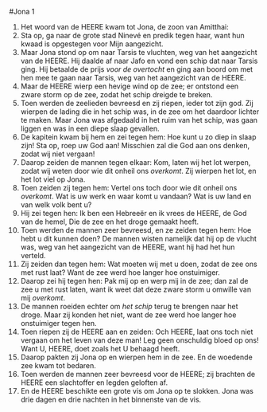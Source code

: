 #Jona 1
1. Het woord van de HEERE kwam tot Jona, de zoon van Amitthai:
2. Sta op, ga naar de grote stad Ninevé en predik tegen haar, want hun kwaad is opgestegen voor Mijn aangezicht.
3. Maar Jona stond op om naar Tarsis te vluchten, weg van het aangezicht van de HEERE. Hij daalde af naar Jafo en vond een schip dat naar Tarsis ging. Hij betaalde de prijs *voor de overtocht* en ging aan boord om met hen mee te gaan naar Tarsis, weg van het aangezicht van de HEERE.
4. Maar de HEERE wierp een hevige wind op de zee; er ontstond een zware storm op de zee, zodat het schip dreigde te breken.
5. Toen werden de zeelieden bevreesd en zij riepen, ieder tot zijn god. Zij wierpen de lading die in het schip was, in de zee om het daardoor lichter te maken. Maar Jona was afgedaald in het ruim van het schip, was gaan liggen en was in een diepe slaap gevallen.
6. De kapitein kwam bij hem en zei tegen hem: Hoe kunt u zo diep in slaap zijn! Sta op, roep uw God aan! Misschien zal die God aan ons denken, zodat wij niet vergaan!
7. Daarop zeiden de mannen tegen elkaar: Kom, laten wij het lot werpen, zodat wij weten door wie dit onheil ons *overkomt*. Zij wierpen het lot, en het lot viel op Jona.
8. Toen zeiden zij tegen hem: Vertel ons toch door wie dit onheil ons *overkomt*. Wat is uw werk en waar komt u vandaan? Wat is uw land en van welk volk bent u?
9. Hij zei tegen hen: Ik ben een Hebreeër en ik vrees de HEERE, de God van de hemel, Die de zee en het droge gemaakt heeft.
10. Toen werden de mannen zeer bevreesd, en ze zeiden tegen hem: Hoe hebt u dit kunnen doen? De mannen wisten namelijk dat hij op de vlucht was, weg van het aangezicht van de HEERE, want hij had het hun verteld.
11. Zij zeiden dan tegen hem: Wat moeten wij met u doen, zodat de zee ons met rust laat? Want de zee werd hoe langer hoe onstuimiger.
12. Daarop zei hij tegen hen: Pak mij op en werp mij in de zee; dan zal de zee u met rust laten, want ik weet dat deze zware storm u omwille van mij *overkomt*.
13. De mannen roeiden echter om *het schip* terug te brengen naar het droge. Maar zij konden het niet, want de zee werd hoe langer hoe onstuimiger tegen hen.
14. Toen riepen zij de HEERE aan en zeiden: Och HEERE, laat ons toch niet vergaan om het leven van deze man! Leg geen onschuldig bloed op ons! Want U, HEERE, doet zoals het U behaagd heeft.
15. Daarop pakten zij Jona op en wierpen hem in de zee. En de woedende zee kwam tot bedaren.
16. Toen werden de mannen zeer bevreesd voor de HEERE; zij brachten de HEERE een slachtoffer en legden geloften af.
17. En de HEERE beschikte een grote vis om Jona op te slokken. Jona was drie dagen en drie nachten in het binnenste van de vis.
